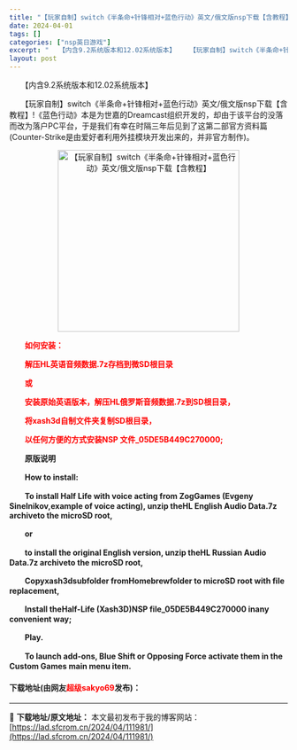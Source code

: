 ```yaml
---
title: "【玩家自制】switch《半条命+针锋相对+蓝色行动》英文/俄文版nsp下载【含教程】"
date: 2024-04-01
tags: []
categories: ["nsp英日游戏"]
excerpt: "　　【内含9.2系统版本和12.02系统版本】 　　【玩家自制】switch《半条命+针锋相对+蓝色行动》英文/俄文版nsp下载【含教程】!《蓝色行动》本是为世嘉的Dreamcast组织开发的，却由于该平台的没落而改为落户PC平台，于是我们有幸在时隔三年后见到了这第二部官方资料篇(Counter-S&hellip;"
layout: post
---
```


 <p>　　【内含9.2系统版本和12.02系统版本】</p> <p>　　【玩家自制】switch《半条命+针锋相对+蓝色行动》英文/俄文版nsp下载【含教程】!《蓝色行动》本是为世嘉的Dreamcast组织开发的，却由于该平台的没落而改为落户PC平台，于是我们有幸在时隔三年后见到了这第二部官方资料篇(Counter-Strike是由爱好者利用外挂模块开发出来的，并非官方制作)。</p> <p align="center"><img align="" border="0" src="https://lad.sfcrom.cn/wp-content/uploads/2024/04/20240401_660a7e218f77f.png" width="328" alt="【玩家自制】switch《半条命+针锋相对+蓝色行动》英文/俄文版nsp下载【含教程】" /></p> <p><span style="color:#FF0000;"><strong>　　如何安装：</strong></span></p> <p><span style="color:#FF0000;"><strong>　　解压HL英语音频数据.7z存档到微SD根目录</strong></span></p> <p><span style="color:#FF0000;"><strong>　　或</strong></span></p> <p><span style="color:#FF0000;"><strong>　　安装原始英语版本，解压HL俄罗斯音频数据.7z到SD根目录，</strong></span></p> <p><span style="color:#FF0000;"><strong>　　将xash3d自制文件夹复制SD根目录，</strong></span></p> <p><span style="color:#FF0000;"><strong>　　以任何方便的方式安装NSP 文件_05DE5B449C270000;</strong></span></p> <p>　　<strong>原版说明</strong></p> <p><strong>　　How to install:</strong></p> <p><strong>　　To install Half Life with voice acting from ZogGames (Evgeny Sinelnikov,example of voice acting), unzip theHL English Audio Data.7z archiveto the microSD root,</strong></p> <p><strong>　　or</strong></p> <p><strong>　　to install the original English version, unzip theHL Russian Audio Data.7z archiveto the microSD root,</strong></p> <p><strong>　　Copyxash3dsubfolder fromHomebrewfolder to microSD root with file replacement,</strong></p> <p><strong>　　Install theHalf-Life (Xash3D)NSP file_05DE5B449C270000 inany convenient way;</strong></p> <p><strong>　　Play.</strong></p> <p><strong>　　To launch add-ons, Blue Shift or Opposing Force activate them in the Custom Games main menu item.</strong></p> <p><h4>下载地址(由网友<font color="red">超级sakyo69</font>发布)：</h4></p> 

---
📖 **下载地址/原文地址：** 本文最初发布于我的博客网站：[https://lad.sfcrom.cn/2024/04/111981/](https://lad.sfcrom.cn/2024/04/111981/)
